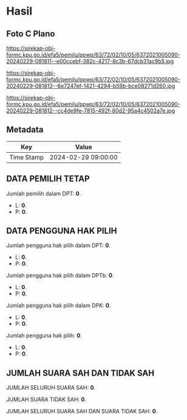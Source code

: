 # Hasil

## Foto C Plano

https://sirekap-obj-formc.kpu.go.id/efa5/pemilu/ppwp/63/72/02/10/05/6372021005090-20240229-081811--e00ccebf-382c-4217-8c3b-67dcb31ac9b5.jpg

https://sirekap-obj-formc.kpu.go.id/efa5/pemilu/ppwp/63/72/02/10/05/6372021005090-20240229-081813--6e7247ef-1421-4294-b59b-bce08271d260.jpg

https://sirekap-obj-formc.kpu.go.id/efa5/pemilu/ppwp/63/72/02/10/05/6372021005090-20240229-081812--cc4de9fe-7815-492f-80d2-95a4c4502a7e.jpg


## Metadata

| Key        | Value               |
| ---------- | ------------------- |
| Time Stamp | 2024-02-29 09:00:00 |


## DATA PEMILIH TETAP

Jumlah pemilih dalam DPT: **0**.
 * L: **0**.
 * P: **0**.

## DATA PENGGUNA HAK PILIH

Jumlah pengguna hak pilih dalam DPT: **0**.
 * L: **0**.
 * P: **0**.

Jumlah pengguna hak pilih dalam DPTb: **0**.
 * L: **0**.
 * P: **0**.

Jumlah pengguna hak pilih dalam DPK: **0**.
 * L: **0**.
 * P: **0**.

Jumlah pengguna hak pilih: **0**.
 * L: **0**.
 * P: **0**.

## JUMLAH SUARA SAH DAN TIDAK SAH

JUMLAH SELURUH SUARA SAH: **0**.

JUMLAH SUARA TIDAK SAH: **0**.

JUMLAH SELURUH SUARA SAH DAN SUARA TIDAK SAH: **0**.


